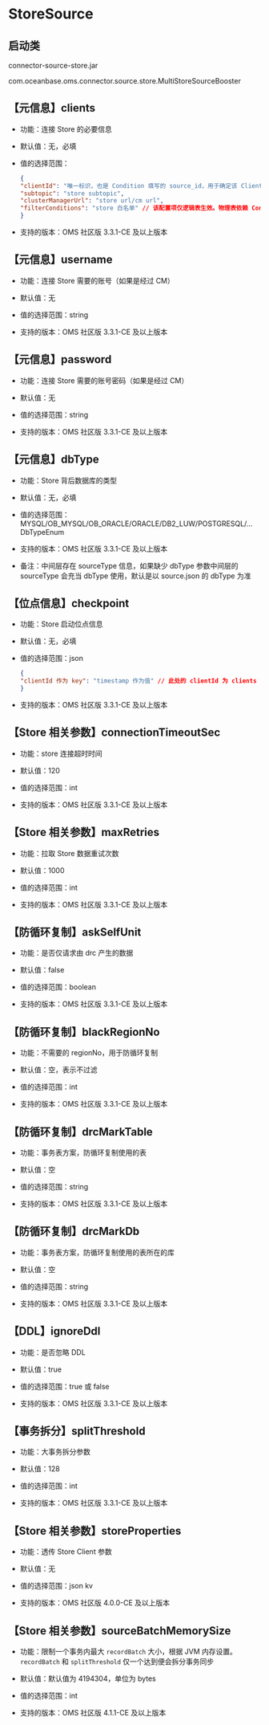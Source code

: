 # StoreSource

## 启动类

connector-source-store.jar

com.oceanbase.oms.connector.source.store.MultiStoreSourceBooster

## 【元信息】clients

* 功能：连接 Store 的必要信息

* 默认值：无，必填

* 值的选择范围：

    ```JSON
    {
    "clientId": "唯一标识，也是 Condition 填写的 source_id，用于确定该 Client 产生的心跳传递。推荐使用 Subtopic",
    "subtopic": "store subtopic",
    "clusterManagerUrl": "store url/cm url",
    "filterConditions": "store 白名单" // 该配置项仅逻辑表生效。物理表依赖 Conditions 配置项，该配置项不生效。
    }
    ```

* 支持的版本：OMS 社区版 3.3.1-CE 及以上版本

## 【元信息】username

* 功能：连接 Store 需要的账号（如果是经过 CM）

* 默认值：无

* 值的选择范围：string

* 支持的版本：OMS 社区版 3.3.1-CE 及以上版本

## 【元信息】password

* 功能：连接 Store 需要的账号密码（如果是经过 CM）

* 默认值：无

* 值的选择范围：string

* 支持的版本：OMS 社区版 3.3.1-CE 及以上版本

## 【元信息】dbType

* 功能：Store 背后数据库的类型

* 默认值：无，必填

* 值的选择范围：MYSQL/OB_MYSQL/OB_ORACLE/ORACLE/DB2_LUW/POSTGRESQL/... DbTypeEnum

* 支持的版本：OMS 社区版 3.3.1-CE 及以上版本

* 备注：中间层存在 sourceType 信息，如果缺少 dbType 参数中间层的 sourceType 会充当 dbType 使用，默认是以 source.json 的 dbType 为准

## 【位点信息】checkpoint

* 功能：Store 启动位点信息

* 默认值：无，必填

* 值的选择范围：json

    ```JSON
    {
    "clientId 作为 key": "timestamp 作为值" // 此处的 clientId 为 clients 配置的 clientId。
    }
    ```

* 支持的版本：OMS 社区版 3.3.1-CE 及以上版本

## 【Store 相关参数】connectionTimeoutSec

* 功能：store 连接超时时间

* 默认值：120

* 值的选择范围：int

* 支持的版本：OMS 社区版 3.3.1-CE 及以上版本

## 【Store 相关参数】maxRetries

* 功能：拉取 Store 数据重试次数

* 默认值：1000

* 值的选择范围：int

* 支持的版本：OMS 社区版 3.3.1-CE 及以上版本

## 【防循环复制】askSelfUnit

* 功能：是否仅请求由 drc 产生的数据

* 默认值：false

* 值的选择范围：boolean

* 支持的版本：OMS 社区版 3.3.1-CE 及以上版本

## 【防循环复制】blackRegionNo

* 功能：不需要的 regionNo，用于防循环复制

* 默认值：空，表示不过滤

* 值的选择范围：int

* 支持的版本：OMS 社区版 3.3.1-CE 及以上版本

## 【防循环复制】drcMarkTable

* 功能：事务表方案，防循环复制使用的表

* 默认值：空

* 值的选择范围：string

* 支持的版本：OMS 社区版 3.3.1-CE 及以上版本

## 【防循环复制】drcMarkDb

* 功能：事务表方案，防循环复制使用的表所在的库

* 默认值：空

* 值的选择范围：string

* 支持的版本：OMS 社区版 3.3.1-CE 及以上版本

## 【DDL】ignoreDdl

* 功能：是否忽略 DDL

* 默认值：true

* 值的选择范围：true 或 false

* 支持的版本：OMS 社区版 3.3.1-CE 及以上版本

## 【事务拆分】splitThreshold

* 功能：大事务拆分参数

* 默认值：128

* 值的选择范围：int

* 支持的版本：OMS 社区版 3.3.1-CE 及以上版本

## 【Store 相关参数】storeProperties

* 功能：透传 Store Client 参数

* 默认值：无

* 值的选择范围：json kv

* 支持的版本：OMS 社区版 4.0.0-CE 及以上版本

## 【Store 相关参数】sourceBatchMemorySize

* 功能：限制一个事务内最大 `recordBatch` 大小，根据 JVM 内存设置。`recordBatch` 和 `splitThreshold` 仅一个达到便会拆分事务同步

* 默认值：默认值为 4194304，单位为 bytes

* 值的选择范围：int

* 支持的版本：OMS 社区版 4.1.1-CE 及以上版本
